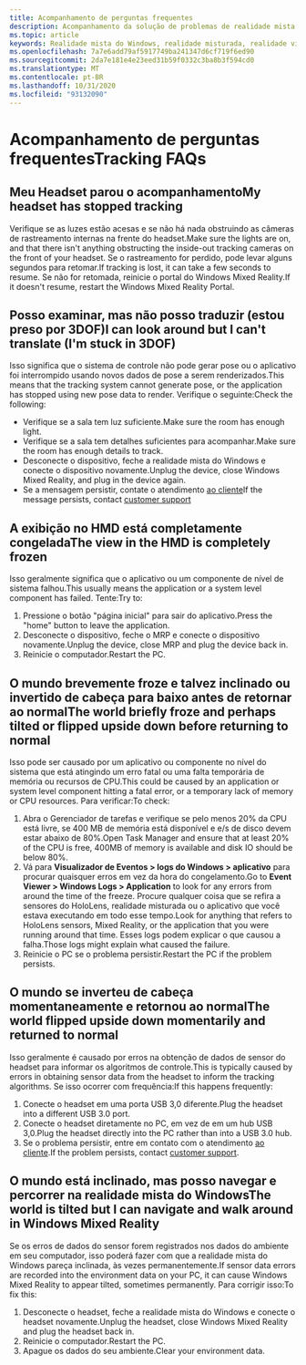 ```yaml
---
title: Acompanhamento de perguntas frequentes
description: Acompanhamento da solução de problemas de realidade mista do Windows que vai além da nossa documentação de suporte de consumidor padrão.
ms.topic: article
keywords: Realidade mista do Windows, realidade misturada, realidade virtual, VR, Sr, solução de problemas, erros, ajuda, suporte, rastreamento
ms.openlocfilehash: 7a7e6add79af5917749ba241347d6cf719f6ed90
ms.sourcegitcommit: 2da7e181e4e23eed31b59f0332c3ba8b3f594cd0
ms.translationtype: MT
ms.contentlocale: pt-BR
ms.lasthandoff: 10/31/2020
ms.locfileid: "93132090"
---
```

# <a name="tracking-faqs"></a><span data-ttu-id="8979f-104">Acompanhamento de perguntas frequentes</span><span class="sxs-lookup"><span data-stu-id="8979f-104">Tracking FAQs</span></span>

## <a name="my-headset-has-stopped-tracking"></a><span data-ttu-id="8979f-105">Meu Headset parou o acompanhamento</span><span class="sxs-lookup"><span data-stu-id="8979f-105">My headset has stopped tracking</span></span>

<span data-ttu-id="8979f-106">Verifique se as luzes estão acesas e se não há nada obstruindo as câmeras de rastreamento internas na frente do headset.</span><span class="sxs-lookup"><span data-stu-id="8979f-106">Make sure the lights are on, and that there isn't anything obstructing the inside-out tracking cameras on the front of your headset.</span></span> <span data-ttu-id="8979f-107">Se o rastreamento for perdido, pode levar alguns segundos para retomar.</span><span class="sxs-lookup"><span data-stu-id="8979f-107">If tracking is lost, it can take a few seconds to resume.</span></span> <span data-ttu-id="8979f-108">Se não for retomada, reinicie o portal do Windows Mixed Reality.</span><span class="sxs-lookup"><span data-stu-id="8979f-108">If it doesn't resume, restart the Windows Mixed Reality Portal.</span></span>

## <a name="i-can-look-around-but-i-cant-translate-im-stuck-in-3dof"></a><span data-ttu-id="8979f-109">Posso examinar, mas não posso traduzir (estou preso por 3DOF)</span><span class="sxs-lookup"><span data-stu-id="8979f-109">I can look around but I can't translate (I'm stuck in 3DOF)</span></span>

<span data-ttu-id="8979f-110">Isso significa que o sistema de controle não pode gerar pose ou o aplicativo foi interrompido usando novos dados de pose a serem renderizados.</span><span class="sxs-lookup"><span data-stu-id="8979f-110">This means that the tracking system cannot generate pose, or the application has stopped using new pose data to render.</span></span> <span data-ttu-id="8979f-111">Verifique o seguinte:</span><span class="sxs-lookup"><span data-stu-id="8979f-111">Check the following:</span></span>

* <span data-ttu-id="8979f-112">Verifique se a sala tem luz suficiente.</span><span class="sxs-lookup"><span data-stu-id="8979f-112">Make sure the room has enough light.</span></span>
* <span data-ttu-id="8979f-113">Verifique se a sala tem detalhes suficientes para acompanhar.</span><span class="sxs-lookup"><span data-stu-id="8979f-113">Make sure the room has enough details to track.</span></span>
* <span data-ttu-id="8979f-114">Desconecte o dispositivo, feche a realidade mista do Windows e conecte o dispositivo novamente.</span><span class="sxs-lookup"><span data-stu-id="8979f-114">Unplug the device, close Windows Mixed Reality, and plug in the device again.</span></span>
* <span data-ttu-id="8979f-115">Se a mensagem persistir, contate o atendimento [ao cliente](https://support.microsoft.com/)</span><span class="sxs-lookup"><span data-stu-id="8979f-115">If the message persists, contact [customer support](https://support.microsoft.com/)</span></span>

## <a name="the-view-in-the-hmd-is-completely-frozen"></a><span data-ttu-id="8979f-116">A exibição no HMD está completamente congelada</span><span class="sxs-lookup"><span data-stu-id="8979f-116">The view in the HMD is completely frozen</span></span>

<span data-ttu-id="8979f-117">Isso geralmente significa que o aplicativo ou um componente de nível de sistema falhou.</span><span class="sxs-lookup"><span data-stu-id="8979f-117">This usually means the application or a system level component has failed.</span></span> <span data-ttu-id="8979f-118">Tente:</span><span class="sxs-lookup"><span data-stu-id="8979f-118">Try to:</span></span>

1. <span data-ttu-id="8979f-119">Pressione o botão "página inicial" para sair do aplicativo.</span><span class="sxs-lookup"><span data-stu-id="8979f-119">Press the "home" button to leave the application.</span></span>
2. <span data-ttu-id="8979f-120">Desconecte o dispositivo, feche o MRP e conecte o dispositivo novamente.</span><span class="sxs-lookup"><span data-stu-id="8979f-120">Unplug the device, close MRP and plug the device back in.</span></span>
3. <span data-ttu-id="8979f-121">Reinicie o computador.</span><span class="sxs-lookup"><span data-stu-id="8979f-121">Restart the PC.</span></span>

## <a name="the-world-briefly-froze-and-perhaps-tilted-or-flipped-upside-down-before-returning-to-normal"></a><span data-ttu-id="8979f-122">O mundo brevemente froze e talvez inclinado ou invertido de cabeça para baixo antes de retornar ao normal</span><span class="sxs-lookup"><span data-stu-id="8979f-122">The world briefly froze and perhaps tilted or flipped upside down before returning to normal</span></span>

<span data-ttu-id="8979f-123">Isso pode ser causado por um aplicativo ou componente no nível do sistema que está atingindo um erro fatal ou uma falta temporária de memória ou recursos de CPU.</span><span class="sxs-lookup"><span data-stu-id="8979f-123">This could be caused by an application or system level component hitting a fatal error, or a temporary lack of memory or CPU resources.</span></span> <span data-ttu-id="8979f-124">Para verificar:</span><span class="sxs-lookup"><span data-stu-id="8979f-124">To check:</span></span>

1. <span data-ttu-id="8979f-125">Abra o Gerenciador de tarefas e verifique se pelo menos 20% da CPU está livre, se 400 MB de memória está disponível e e/s de disco devem estar abaixo de 80%.</span><span class="sxs-lookup"><span data-stu-id="8979f-125">Open Task Manager and ensure that at least 20% of the CPU is free, 400MB of memory is available and disk IO should be below 80%.</span></span>
2. <span data-ttu-id="8979f-126">Vá para **Visualizador de Eventos > logs do Windows > aplicativo** para procurar quaisquer erros em vez da hora do congelamento.</span><span class="sxs-lookup"><span data-stu-id="8979f-126">Go to **Event Viewer > Windows Logs > Application** to look for any errors from around the time of the freeze.</span></span> <span data-ttu-id="8979f-127">Procure qualquer coisa que se refira a sensores do HoloLens, realidade misturada ou o aplicativo que você estava executando em todo esse tempo.</span><span class="sxs-lookup"><span data-stu-id="8979f-127">Look for anything that refers to HoloLens sensors, Mixed Reality, or the application that you were running around that time.</span></span> <span data-ttu-id="8979f-128">Esses logs podem explicar o que causou a falha.</span><span class="sxs-lookup"><span data-stu-id="8979f-128">Those logs might explain what caused the failure.</span></span>
3. <span data-ttu-id="8979f-129">Reinicie o PC se o problema persistir.</span><span class="sxs-lookup"><span data-stu-id="8979f-129">Restart the PC if the problem persists.</span></span>

## <a name="the-world-flipped-upside-down-momentarily-and-returned-to-normal"></a><span data-ttu-id="8979f-130">O mundo se inverteu de cabeça momentaneamente e retornou ao normal</span><span class="sxs-lookup"><span data-stu-id="8979f-130">The world flipped upside down momentarily and returned to normal</span></span>

<span data-ttu-id="8979f-131">Isso geralmente é causado por erros na obtenção de dados de sensor do headset para informar os algoritmos de controle.</span><span class="sxs-lookup"><span data-stu-id="8979f-131">This is typically caused by errors in obtaining sensor data from the headset to inform the tracking algorithms.</span></span> <span data-ttu-id="8979f-132">Se isso ocorrer com frequência:</span><span class="sxs-lookup"><span data-stu-id="8979f-132">If this happens frequently:</span></span>

1. <span data-ttu-id="8979f-133">Conecte o headset em uma porta USB 3,0 diferente.</span><span class="sxs-lookup"><span data-stu-id="8979f-133">Plug the headset into a different USB 3.0 port.</span></span>
2. <span data-ttu-id="8979f-134">Conecte o headset diretamente no PC, em vez de em um hub USB 3,0.</span><span class="sxs-lookup"><span data-stu-id="8979f-134">Plug the headset directly into the PC rather than into a USB 3.0 hub.</span></span>
3. <span data-ttu-id="8979f-135">Se o problema persistir, entre em contato com o atendimento [ao cliente](https://support.microsoft.com/).</span><span class="sxs-lookup"><span data-stu-id="8979f-135">If the problem persists, contact [customer support](https://support.microsoft.com/).</span></span>

## <a name="the-world-is-tilted-but-i-can-navigate-and-walk-around-in-windows-mixed-reality"></a><span data-ttu-id="8979f-136">O mundo está inclinado, mas posso navegar e percorrer na realidade mista do Windows</span><span class="sxs-lookup"><span data-stu-id="8979f-136">The world is tilted but I can navigate and walk around in Windows Mixed Reality</span></span>

<span data-ttu-id="8979f-137">Se os erros de dados do sensor forem registrados nos dados do ambiente em seu computador, isso poderá fazer com que a realidade mista do Windows pareça inclinada, às vezes permanentemente.</span><span class="sxs-lookup"><span data-stu-id="8979f-137">If sensor data errors are recorded into the environment data on your PC, it can cause Windows Mixed Reality to appear tilted, sometimes permanently.</span></span> <span data-ttu-id="8979f-138">Para corrigir isso:</span><span class="sxs-lookup"><span data-stu-id="8979f-138">To fix this:</span></span>

1. <span data-ttu-id="8979f-139">Desconecte o headset, feche a realidade mista do Windows e conecte o headset novamente.</span><span class="sxs-lookup"><span data-stu-id="8979f-139">Unplug the headset, close Windows Mixed Reality and plug the headset back in.</span></span>
2. <span data-ttu-id="8979f-140">Reinicie o computador.</span><span class="sxs-lookup"><span data-stu-id="8979f-140">Restart the PC.</span></span>
3. <span data-ttu-id="8979f-141">Apague os dados do seu ambiente.</span><span class="sxs-lookup"><span data-stu-id="8979f-141">Clear your environment data.</span></span>